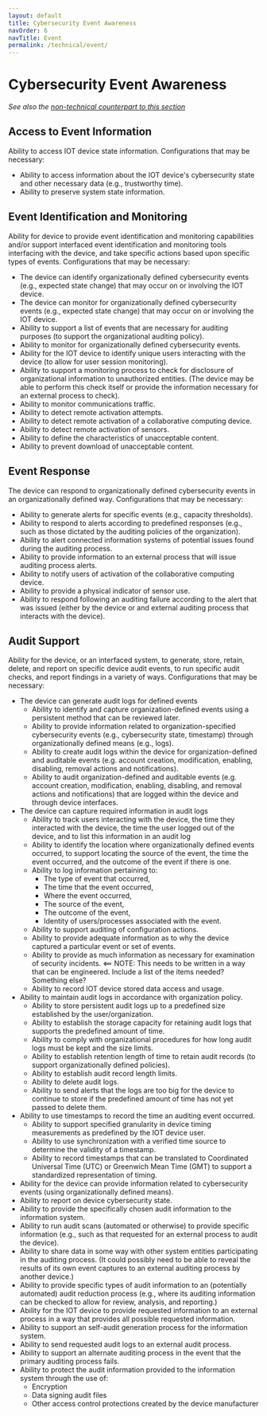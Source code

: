 ```yaml
---
layout: default
title: Cybersecurity Event Awareness
navOrder: 6
navTitle: Event
permalink: /technical/event/
---
```


# Cybersecurity Event Awareness

_See also the [non-technical counterpart to this section](../_8259-Control/event.md)_

## Access to Event Information

Ability to access IOT device state information.  Configurations that may be necessary: 
- Ability to access information about the IOT device&#39;s cybersecurity state and other necessary data (e.g., trustworthy time).
- Ability to preserve system state information.

## Event Identification and Monitoring

Ability for device to provide event identification and monitoring capabilities and/or support interfaced event identification and monitoring tools interfacing with the device, and take specific actions based upon specific types of events. Configurations that may be necessary: 
- The device can identify organizationally defined cybersecurity events (e.g., expected state change) that may occur on or involving the IOT device.
- The device can monitor for organizationally defined cybersecurity events (e.g., expected state change) that may occur on or involving the IOT device.
- Ability to support a list of events that are necessary for auditing purposes (to support the organizational auditing policy).
- Ability to monitor for organizationally defined cybersecurity events.
- Ability for the IOT device to identify unique users interacting with the device (to allow for user session monitoring).
- Ability to support a monitoring process to check for disclosure of organizational information to unauthorized entities. (The device may be able to perform this check itself or provide the information necessary for an external process to check).
- Ability to monitor communications traffic.
- Ability to detect remote activation attempts.
- Ability to detect remote activation of a collaborative computing device.
- Ability to detect remote activation of sensors.
- Ability to define the characteristics of unacceptable content.
- Ability to prevent download of unacceptable content.

## Event Response

The device can respond to organizationally defined cybersecurity events in an organizationally defined way. Configurations that may be necessary:
  - Ability to generate alerts for specific events (e.g., capacity thresholds).
  - Ability to respond to alerts according to predefined responses (e.g., such as those dictated by the auditing policies of the organization).
  - Ability to alert connected information systems of potential issues found during the auditing process.
  - Ability to provide information to an external process that will issue auditing process alerts.
  - Ability to notify users of activation of the collaborative computing device.
  - Ability to provide a physical indicator of sensor use.
  - Ability to respond following an auditing failure according to the alert that was issued (either by the device or and external auditing process that interacts with the device).

## Audit Support

Ability for the device, or an interfaced system, to generate, store, retain, delete, and report on specific device audit events, to run specific audit checks, and report findings in a variety of ways. Configurations that may be necessary: 
- The device can generate audit logs for defined events
  - Ability to identify and capture organization-defined events using a persistent method that can be reviewed later.
  - Ability to provide information related to organization-specified cybersecurity events (e.g., cybersecurity state, timestamp) through organizationally defined means (e.g., logs).
  - Ability to create audit logs within the device for organization-defined and auditable events (e.g. account creation, modification, enabling, disabling, removal actions and notifications).
  - Ability to audit organization-defined and auditable events (e.g. account creation, modification, enabling, disabling, and removal actions and notifications) that are logged within the device and through device interfaces.
- The device can capture required information in audit logs
  - Ability to track users interacting with the device, the time they interacted with the device, the time the user logged out of the device, and to list this information in an audit log
  - Ability to identify the location where organizationally defined events occurred, to support locating the source of the event, the time the event occurred, and the outcome of the event if there is one.
  - Ability to log information pertaining to: 
      - The type of event that occurred, 
      - The time that the event occurred, 
      - Where the event occurred, 
      - The source of the event, 
      - The outcome of the event, 
      - Identity of users/processes associated with the event.
  - Ability to support auditing of configuration actions.
  - Ability to provide adequate information as to why the device captured a particular event or set of events.
  - Ability to provide as much information as necessary for examination of security incidents. <== NOTE: This needs to be written in a way that can be engineered. Include a list of the items needed? Something else?
  - Ability to record IOT device stored data access and usage.
- Ability to maintain audit logs in accordance with organization policy.
  - Ability to store persistent audit logs up to a predefined size established by the user/organization.
  - Ability to establish the storage capacity for retaining audit logs that supports the predefined amount of time.
  - Ability to comply with organizational procedures for how long audit logs must be kept and the size limits.
  - Ability to establish retention length of time to retain audit records (to support organizationally defined policies).  
  - Ability to establish audit record length limits.
  - Ability to delete audit logs.
  - Ability to send alerts that the logs are too big for the device to continue to store if the predefined amount of time has not yet passed to delete them.
- Ability to use timestamps to record the time an auditing event occurred.
  - Ability to support specified granularity in device timing measurements as predefined by the IOT device user.
  - Ability to use synchronization with a verified time source to determine the validity of a timestamp.
  - Ability to record timestamps that can be translated to Coordinated Universal Time (UTC) or Greenwich Mean Time (GMT) to support a standardized representation of timing.
- Ability for the device can provide information related to cybersecurity events (using organizationally defined means).
- Ability to report on device cybersecurity state.
- Ability to provide the specifically chosen audit information to the information system.
- Ability to run audit scans (automated or otherwise) to provide specific information (e.g., such as that requested for an external process to audit the device).
- Ability to share data in some way with other system entities participating in the auditing process. (It could possibly need to be able to reveal the results of its own event captures to an external auditing process by another device.)
- Ability to provide specific types of audit information to an (potentially automated) audit reduction process (e.g., where its auditing information can be checked to allow for review, analysis, and reporting.)
- Ability for the IOT device to provide requested information to an external process in a way that provides all possible requested information.
- Ability to support an self-audit generation process for the information system.
- Ability to send requested audit logs to an external audit process.
- Ability to support an alternate auditing process in the event that the primary auditing process fails.
- Ability to protect the audit information provided to the information system through the use of:
  - Encryption
  - Data signing audit files
  - Other access control protections created by the device manufacturer
